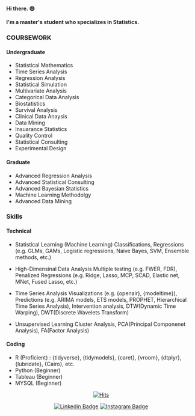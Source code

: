 #### Hi there. 😄
#### I'm a master's student who specializes in Statistics.

### COURSEWORK
#### Undergraduate
- Statistical Mathematics
- Time Series Analysis
- Regression Analysis
- Statistical Simulation
- Multivariate Analysis
- Categorical Data Analysis
- Biostatistics
- Survival Analysis
- Clinical Data Anaysis
- Data Mining
- Insuarance Statistics
- Quality Control
- Statistical Consulting
- Experimental Design

#### Graduate
- Advanced Regression Analysis
- Advanced Statistical Consulting
- Advanced Bayesian Statistics
- Machine Learning Methodolgy
- Advanced Data Mining

### Skills
#### Technical
- Statistical Learning (Machine Learning)
Classifications, Regressions (e.g. GLMs, GAMs, Logistic regressions, Naive Bayes, SVM, Ensemble methods, etc.)

- High-Dimensinal Data Analysis
Multiple testing (e.g. FWER, FDR), Penalized Regressions (e.g. Ridge, Lasso, MCP, SCAD, Elastic net, MNet, Fused Lasso, etc.)

- Time Series Analysis
Visualizations (e.g. {openair}, {modeltime}), Predictions (e.g. ARIMA models, ETS models, PROPHET, Hierarchical Time Series Analysis), Intervention analysis, DTW(Dynamic Time Warping), DWT(Discrete Wavelets Transform)

- Unsupervised Learning
Cluster Analysis, PCA(Principal Componenet Analysis), FA(Factor Analysis)

#### Coding
- R (Proficient) : {tidyverse}, {tidymodels}, {caret}, {vroom}, {dtplyr}, {lubridate}, {Cairo}, etc.
- Python (Beginner)
- Tableau (Beginner)
- MYSQL (Beginner)


<div align=center>

[![Hits](https://hits.seeyoufarm.com/api/count/incr/badge.svg?url=https%3A%2F%2Fgithub.com%2Fbe-favorite)](https://hits.seeyoufarm.com) 

</div>


<div align=center>

[![Linkedin Badge](https://img.shields.io/badge/-LinkedIn-blue?style=flat-square&logo=Linkedin&logoColor=white&link=https://www.linkedin.com/in/taemo-bang-8b9999184/)](https://www.linkedin.com/in/taemo-bang-8b9999184/) 
[![Instagram Badge](https://img.shields.io/badge/-Instagram-dd2a7b?style=flat-square&logo=instagram&logoColor=white&link=https://www.instagram.com/data.scientist/)](https://www.instagram.com/data.scientist/) 


    
<!--
**be-favorite/be-favorite** is a ✨ _special_ ✨ repository because its `README.md` (this file) appears on your GitHub profile.

Here are some ideas to get you started:

- 🔭 I’m currently working on ...
- 🌱 I’m currently learning ...
- 👯 I’m looking to collaborate on ...
- 🤔 I’m looking for help with ...
- 💬 Ask me about ...
- 📫 How to reach me: ...
- 😄 Pronouns: ...
- ⚡ Fun fact: ...
-->
